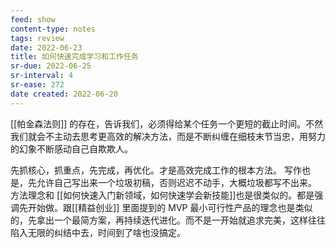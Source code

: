 ```yaml
---
feed: show
content-type: notes
tags: review
date: 2022-06-23
title: 如何快速完成学习和工作任务
sr-due: 2022-06-25
sr-interval: 4
sr-ease: 272
date created: 2022-06-20
---
```


[[帕金森法则]] 的存在，告诉我们，必须得给某个任务一个更短的截止时间。不然我们就会不主动去思考更高效的解决方法，而是不断纠缠在细枝末节当忠，用努力的幻象不断感动自己自欺欺人。

先抓核心，抓重点，先完成，再优化。才是高效完成工作的根本方法。
写作也是，先允许自己写出来一个垃圾初稿，否则迟迟不动手，大概垃圾都写不出来。
方法理念和 [[如何快速入门新领域，如何快速学会新技能]]也是很类似的。都是强调先开始做。跟[[精益创业]] 里面提到的 MVP 最小可行性产品的理念也是类似的，先拿出一个最简方案，再持续迭代进化。而不是一开始就追求完美，这样往往陷入无限的纠结中去，时间到了啥也没搞定。
